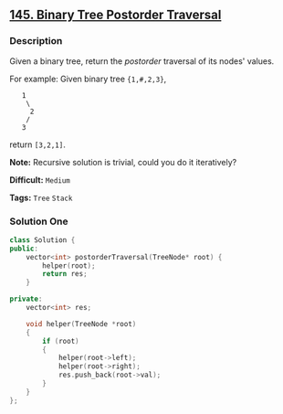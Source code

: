 ## [145. Binary Tree Postorder Traversal](https://leetcode.com/problems/binary-tree-postorder-traversal/description/)

### Description

Given a binary tree, return the *postorder* traversal of its nodes' values.

For example:
Given binary tree `{1,#,2,3}`,

```
   1
    \
     2
    /
   3

```

return `[3,2,1]`.

**Note:** Recursive solution is trivial, could you do it iteratively?



**Difficult:** `Medium`

**Tags:** `Tree` `Stack`



### Solution One

```c++
class Solution {
public:
    vector<int> postorderTraversal(TreeNode* root) {
        helper(root);
        return res;
    }

private:
    vector<int> res;

    void helper(TreeNode *root)
    {
        if (root)
        {
            helper(root->left);
            helper(root->right);
            res.push_back(root->val);
        }
    }
};
```

